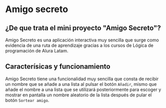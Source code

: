 <h1>Amigo secreto</h1>

<h2>¿De que trata el mini proyecto "Amigo Secreto"?</h2>

Amigo Secreto es una aplicación interactiva muy sencilla que surge como evidencia de una ruta de aprendizaje gracias a los cursos de Lógica de programación de Alura Latam.

<h2>Caracterísicas y funcionamiento</h2>

Amigo Secreto tiene una funcionalidad muy sencilla que consta de recibir un nombre que se añade a una lista al pulsar el botón ```Añadir```, mismo que añade el nombre a una lista que se utilizará posteriormente para escoger y mostrar en pantalla un nombre aleatorio de la lista después de pular el botón ```Sortear amigo```.
